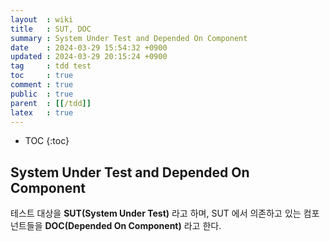 ```yaml
---
layout  : wiki
title   : SUT, DOC
summary : System Under Test and Depended On Component
date    : 2024-03-29 15:54:32 +0900
updated : 2024-03-29 20:15:24 +0900
tag     : tdd test
toc     : true
comment : true
public  : true
parent  : [[/tdd]]
latex   : true
---
```

* TOC
{:toc}

## System Under Test and Depended On Component

테스트 대상을 __SUT(System Under Test)__ 라고 하며, SUT 에서 의존하고 있는 컴포넌트들을 __DOC(Depended On Component)__ 라고 한다.